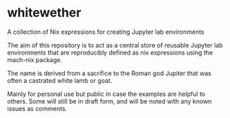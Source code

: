 # whitewether
A collection of Nix expressions for creating Jupyter lab environments

The aim of this repository is to act as a central store of reusable Jupyter lab environments that are reproducibly defined as nix expressions using the mach-nix package.

The name is derived from a sacrifice to the Roman god Jupiter that was often a castrated white lamb or goat.

Mainly for personal use but public in case the examples are helpful to others. Some will still be in draft form, and will be noted with any known issues as comments.